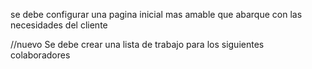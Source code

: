 se debe configurar una pagina inicial mas amable que abarque con las necesidades del cliente

//nuevo Se debe crear una lista de trabajo para los siguientes colaboradores

